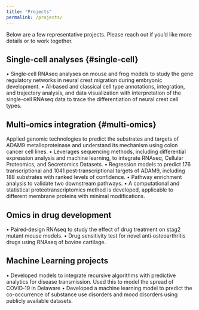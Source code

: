 ```yaml
---
title: "Projects"
permalink: /projects/
---
```


Below are a few representative projects. Please reach out if you’d like more details or to work together.

## Single‑cell analyses {#single-cell}
• Single‑cell RNAseq analyses on mouse and frog models to study
the gene regulatory networks in neural crest migration during embryonic development.
• AI‑based and classical cell type annotations, integration, and trajectory analysis,
and data visualization with interpretation of the single-cell RNAseq data to trace the differentiation
of neural crest cell types.

## Multi‑omics integration {#multi-omics}
Applied genomic technologies to predict the substrates and targets of ADAM9 metalloproteinase
and understand its mechanism using colon cancer cell lines.
• Leverages sequencing methods, including differential expression analysis and machine learning,
to integrate RNAseq, Cellular Proteomics, and Secretomics Datasets.
• Regression models to predict 176 transcriptional and 1041 post‑transcriptional targets
of ADAM9, including 188 substrates with ranked levels of confidence.
• Pathway enrichment analysis to validate two downstream pathways.
• A computational and statistical proteotranscriptomics method is developed, applicable to different
membrane proteins with minimal modifications.

## Omics in drug development 
• Paired‑design RNAseq to study the effect of drug treatment on stag2 mutant mouse models.
• Drug sensitivity test for novel anti‑osteoarthritis drugs using RNAseq of bovine cartilage.

## Machine Learning projects
• Developed models to integrate recursive algorithms with predictive analytics for disease
transmission. Used this to model the spread of COVID‑19 in Delaware
• Developed a machine learning model to predict the co-occurrence of substance use disorders and mood disorders using publicly available datasets.

